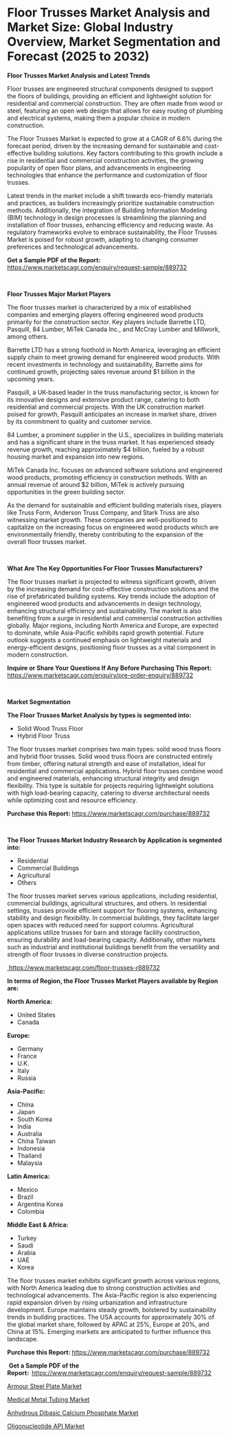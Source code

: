 <p><h1>Floor Trusses Market Analysis and Market Size: Global Industry Overview, Market Segmentation and Forecast (2025 to 2032)</h1></p><p><strong>Floor Trusses Market Analysis and Latest Trends</strong></p>
<p><p>Floor trusses are engineered structural components designed to support the floors of buildings, providing an efficient and lightweight solution for residential and commercial construction. They are often made from wood or steel, featuring an open web design that allows for easy routing of plumbing and electrical systems, making them a popular choice in modern construction.</p><p>The Floor Trusses Market is expected to grow at a CAGR of 6.6% during the forecast period, driven by the increasing demand for sustainable and cost-effective building solutions. Key factors contributing to this growth include a rise in residential and commercial construction activities, the growing popularity of open floor plans, and advancements in engineering technologies that enhance the performance and customization of floor trusses. </p><p>Latest trends in the market include a shift towards eco-friendly materials and practices, as builders increasingly prioritize sustainable construction methods. Additionally, the integration of Building Information Modeling (BIM) technology in design processes is streamlining the planning and installation of floor trusses, enhancing efficiency and reducing waste. As regulatory frameworks evolve to embrace sustainability, the Floor Trusses Market is poised for robust growth, adapting to changing consumer preferences and technological advancements.</p></p>
<p><strong>Get a Sample PDF of the Report:&nbsp;</strong> <a href="https://www.marketscagr.com/enquiry/request-sample/889732?utm_campaign=1848&utm_medium=2&utm_source=Github&utm_content=ia&utm_term=31032025&utm_id=floor-trusses">https://www.marketscagr.com/enquiry/request-sample/889732</a></p>
<p>&nbsp;</p>
<p><strong>Floor Trusses Major Market Players</strong></p>
<p><p>The floor trusses market is characterized by a mix of established companies and emerging players offering engineered wood products primarily for the construction sector. Key players include Barrette LTD, Pasquill, 84 Lumber, MiTek Canada Inc., and McCray Lumber and Millwork, among others.</p><p>Barrette LTD has a strong foothold in North America, leveraging an efficient supply chain to meet growing demand for engineered wood products. With recent investments in technology and sustainability, Barrette aims for continued growth, projecting sales revenue around $1 billion in the upcoming years.</p><p>Pasquill, a UK-based leader in the truss manufacturing sector, is known for its innovative designs and extensive product range, catering to both residential and commercial projects. With the UK construction market poised for growth, Pasquill anticipates an increase in market share, driven by its commitment to quality and customer service.</p><p>84 Lumber, a prominent supplier in the U.S., specializes in building materials and has a significant share in the truss market. It has experienced steady revenue growth, reaching approximately $4 billion, fueled by a robust housing market and expansion into new regions.</p><p>MiTek Canada Inc. focuses on advanced software solutions and engineered wood products, promoting efficiency in construction methods. With an annual revenue of around $2 billion, MiTek is actively pursuing opportunities in the green building sector.</p><p>As the demand for sustainable and efficient building materials rises, players like Truss Form, Anderson Truss Company, and Stark Truss are also witnessing market growth. These companies are well-positioned to capitalize on the increasing focus on engineered wood products which are environmentally friendly, thereby contributing to the expansion of the overall floor trusses market.</p></p>
<p>&nbsp;</p>
<p><strong>What Are The Key Opportunities For Floor Trusses Manufacturers?</strong></p>
<p><p>The floor trusses market is projected to witness significant growth, driven by the increasing demand for cost-effective construction solutions and the rise of prefabricated building systems. Key trends include the adoption of engineered wood products and advancements in design technology, enhancing structural efficiency and sustainability. The market is also benefiting from a surge in residential and commercial construction activities globally. Major regions, including North America and Europe, are expected to dominate, while Asia-Pacific exhibits rapid growth potential. Future outlook suggests a continued emphasis on lightweight materials and energy-efficient designs, positioning floor trusses as a vital component in modern construction.</p></p>
<p><strong>Inquire or Share Your Questions If Any Before Purchasing This Report:</strong> <a href="https://www.marketscagr.com/enquiry/pre-order-enquiry/889732?utm_campaign=1848&utm_medium=2&utm_source=Github&utm_content=ia&utm_term=31032025&utm_id=floor-trusses">https://www.marketscagr.com/enquiry/pre-order-enquiry/889732</a></p>
<p>&nbsp;</p>
<p><strong>Market Segmentation</strong></p>
<p><strong>The Floor Trusses Market Analysis by types is segmented into:</strong></p>
<p><ul><li>Solid Wood Truss Floor</li><li>Hybrid Floor Truss</li></ul></p>
<p><p>The floor trusses market comprises two main types: solid wood truss floors and hybrid floor trusses. Solid wood truss floors are constructed entirely from timber, offering natural strength and ease of installation, ideal for residential and commercial applications. Hybrid floor trusses combine wood and engineered materials, enhancing structural integrity and design flexibility. This type is suitable for projects requiring lightweight solutions with high load-bearing capacity, catering to diverse architectural needs while optimizing cost and resource efficiency.</p></p>
<p><strong>Purchase this Report:&nbsp;</strong><a href="https://www.marketscagr.com/purchase/889732?utm_campaign=1848&utm_medium=2&utm_source=Github&utm_content=ia&utm_term=31032025&utm_id=floor-trusses">https://www.marketscagr.com/purchase/889732</a></p>
<p>&nbsp;</p>
<p><strong>The Floor Trusses Market Industry Research by Application is segmented into:</strong></p>
<p><ul><li>Residential</li><li>Commercial Buildings</li><li>Agricultural</li><li>Others</li></ul></p>
<p><p>The floor trusses market serves various applications, including residential, commercial buildings, agricultural structures, and others. In residential settings, trusses provide efficient support for flooring systems, enhancing stability and design flexibility. In commercial buildings, they facilitate larger open spaces with reduced need for support columns. Agricultural applications utilize trusses for barn and storage facility construction, ensuring durability and load-bearing capacity. Additionally, other markets such as industrial and institutional buildings benefit from the versatility and strength of floor trusses in diverse construction projects.</p></p>
<p><a href="https://www.marketscagr.com/floor-trusses-r889732?utm_campaign=1848&utm_medium=2&utm_source=Github&utm_content=ia&utm_term=31032025&utm_id=floor-trusses">&nbsp;https://www.marketscagr.com/floor-trusses-r889732</a></p>
<p><strong>In terms of Region, the Floor Trusses Market Players available by Region are:</strong></p>
<p>
    <p> <strong> North America: </strong>
        <ul>
            <li>United States</li>
            <li>Canada</li>
        </ul>
        </p> 
    <p> <strong> Europe: </strong>
        <ul>
            <li>Germany</li>
            <li>France</li>
            <li>U.K.</li>
            <li>Italy</li>
            <li>Russia</li>
        </ul>
        </p> 
    <p> <strong> Asia-Pacific: </strong>
        <ul>
            <li>China</li>
            <li>Japan</li>
            <li>South Korea</li>
            <li>India</li>
            <li>Australia</li>
            <li>China Taiwan</li>
            <li>Indonesia</li>
            <li>Thailand</li>
            <li>Malaysia</li>
        </ul>
        </p> 
    <p> <strong> Latin America: </strong>
        <ul>
            <li>Mexico</li>
            <li>Brazil</li>
            <li>Argentina Korea</li>
            <li>Colombia</li>
        </ul>
        </p> 
    <p> <strong> Middle East & Africa: </strong>
        <ul>
            <li>Turkey</li>
            <li>Saudi</li>
            <li>Arabia</li>
            <li>UAE</li>
            <li>Korea</li>
        </ul>
    </p>
    </p>
<p><p>The floor trusses market exhibits significant growth across various regions, with North America leading due to strong construction activities and technological advancements. The Asia-Pacific region is also experiencing rapid expansion driven by rising urbanization and infrastructure development. Europe maintains steady growth, bolstered by sustainability trends in building practices. The USA accounts for approximately 30% of the global market share, followed by APAC at 25%, Europe at 20%, and China at 15%. Emerging markets are anticipated to further influence this landscape.</p></p>
<p><strong>Purchase this Report: </strong><a href="https://www.marketscagr.com/purchase/889732?utm_campaign=1848&utm_medium=2&utm_source=Github&utm_content=ia&utm_term=31032025&utm_id=floor-trusses">https://www.marketscagr.com/purchase/889732</a></p>
<p>&nbsp;<strong>Get a Sample PDF of the Report:&nbsp;&nbsp;</strong><a href="https://www.marketscagr.com/enquiry/request-sample/889732?utm_campaign=1848&utm_medium=2&utm_source=Github&utm_content=ia&utm_term=31032025&utm_id=floor-trusses">https://www.marketscagr.com/enquiry/request-sample/889732</a></p>
<p><strong></strong></p>
<p><p><a href="https://github.com/matotwipff14/Market-Research-Report-List-1/blob/main/armour-steel-plate-market.md?utm_campaign=1848&utm_medium=2&utm_source=Github&utm_content=ia&utm_term=31032025&utm_id=floor-trusses">Armour Steel Plate Market</a></p><p><a href="https://github.com/marloy8/Market-Research-Report-List-7/blob/main/medical-metal-tubing-market.md?utm_campaign=1848&utm_medium=2&utm_source=Github&utm_content=ia&utm_term=31032025&utm_id=floor-trusses">Medical Metal Tubing Market</a></p><p><a href="https://github.com/WillieWoodard/Market-Research-Report-List-7/blob/main/anhydrous-dibasic-calcium-phosphate-market.md?utm_campaign=1848&utm_medium=2&utm_source=Github&utm_content=ia&utm_term=31032025&utm_id=floor-trusses">Anhydrous Dibasic Calcium Phosphate Market</a></p><p><a href="https://github.com/leolamarnal9/Market-Research-Report-List-1/blob/main/oligonucleotide-api-market.md?utm_campaign=1848&utm_medium=2&utm_source=Github&utm_content=ia&utm_term=31032025&utm_id=floor-trusses">Oligonucleotide API Market</a></p></p>